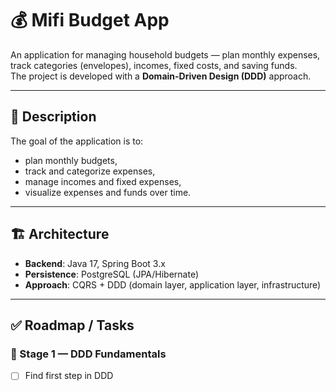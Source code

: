 # 💰 Mifi Budget App

An application for managing household budgets — plan monthly expenses, track categories (envelopes), incomes, fixed costs, and saving funds.  
The project is developed with a **Domain-Driven Design (DDD)** approach.

---

## 📖 Description
The goal of the application is to:
- plan monthly budgets,
- track and categorize expenses,
- manage incomes and fixed expenses,
- visualize expenses and funds over time.

---

## 🏗️ Architecture
- **Backend**: Java 17, Spring Boot 3.x
- **Persistence**: PostgreSQL (JPA/Hibernate)
- **Approach**: CQRS + DDD (domain layer, application layer, infrastructure)

---

## ✅ Roadmap / Tasks

### 🎯 Stage 1 — DDD Fundamentals
- [ ] Find first step in DDD